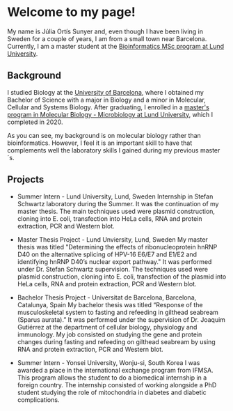 # Welcome to my page!

My name is Júlia Ortís Sunyer and, even though I have been living in Sweden for a couple of years, I am from a small town near Barcelona. Currently, I am a master student at the [Bioinformatics MSc program at Lund University](https://www.lunduniversity.lu.se/lubas/i-uoh-lu-NABIF).

## Background

I studied Biology at the [University of Barcelona](https://www.ub.edu/web/portal/en/), where I obtained my Bachelor of Science with a major in Biology and a minor in Molecular, Cellular and Systems Biology. After graduating, I enrolled in a [master's program in Molecular Biology - Microbiology at Lund University](https://www.lunduniversity.lu.se/lubas/i-uoh-lu-NAMOB-MIBI), which I completed in 2020.

As you can see, my background is on molecular biology rather than bioinformatics. However, I feel it is an important skill to have that complements well the laboratory skills I gained during my previous master´s.

## Projects

- Summer Intern - Lund University, Lund, Sweden
  Internship in Stefan Schwartz laboratory during the Summer. It was the continuation of my master thesis. The main techniques used were plasmid construction, cloning into E. coli, transfection into HeLa cells, RNA and protein extraction, PCR and Western blot.

- Master Thesis Project - Lund Unviersity, Lund, Sweden
  My master thesis was titled "Determining the effects of ribonucleoprotein hnRNP D40 on the alternative splicing of HPV-16 E6/E7 and E1/E2 and identifying hnRNP D40’s nuclear export pathway." It was performed under Dr. Stefan Schwartz supervision. The techniques used were plasmid construction, cloning into E. coli, transfection of the plasmid into HeLa cells, RNA and protein extraction, PCR and Western blot.

- Bachelor Thesis Project - Universitat de Barcelona, Barcelona, Catalunya, Spain
  My bachelor thesis was titled “Response of the musculoskeletal system to fasting and refeeding in gilthead seabream (Sparus aurata).” It was performed under the supervision of Dr. Joaquim Gutiérrez at the department of cellular biology, physiology and immunology. My job consisted on studying the gene and protein changes during fasting and refeeding on gilthead seabream by using RNA and protein extraction, PCR and Western blot.

- Summer Intern - Yonsei University, Wonju-si, South Korea
  I was awarded a place in the international exchange program from IFMSA. This program allows the student to do a biomedical internship in a foreign country. The internship consisted of working alongside a PhD student studying the role of mitochondria in diabetes and diabetic complications.
